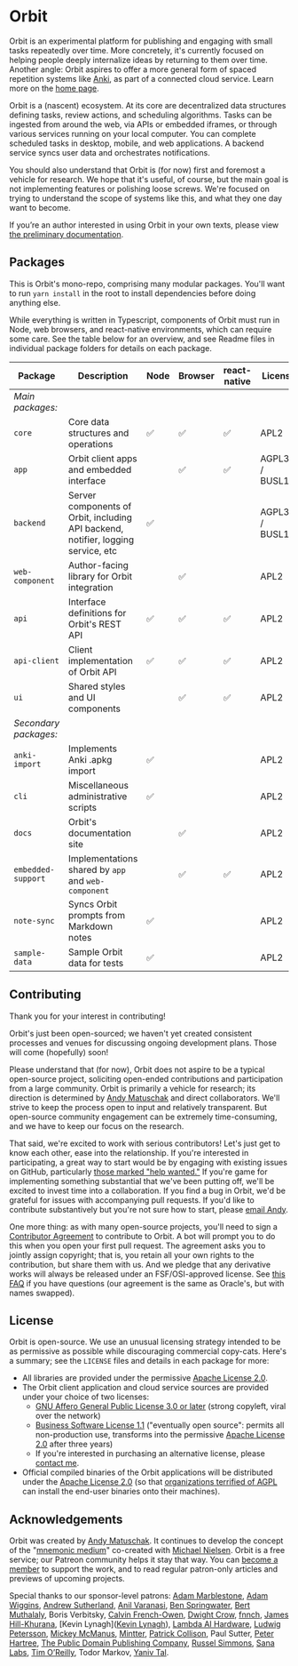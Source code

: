 # Orbit

Orbit is an experimental platform for publishing and engaging with small tasks repeatedly over time. More concretely, it's currently focused on helping people deeply internalize ideas by returning to them over time. Another angle: Orbit aspires to offer a more general form of spaced repetition systems like [Anki](https://apps.ankiweb.net), as part of a connected cloud service. Learn more on the [home page](https://withorbit.com).

Orbit is a (nascent) ecosystem. At its core are decentralized data structures defining tasks, review actions, and scheduling algorithms. Tasks can be ingested from around the web, via APIs or embedded iframes, or through various services running on your local computer. You can complete scheduled tasks in desktop, mobile, and web applications. A backend service syncs user data and orchestrates notifications.

You should also understand that Orbit is (for now) first and foremost a vehicle for research. We hope that it's useful, of course, but the main goal is not implementing features or polishing loose screws. We're focused on trying to understand the scope of systems like this, and what they one day want to become.

If you’re an author interested in using Orbit in your own texts, please view [the preliminary documentation](https://docs.withorbit.com).

## Packages

This is Orbit's mono-repo, comprising many modular packages. You'll want to run `yarn install` in the root to install dependencies before doing anything else.

While everything is written in Typescript, components of Orbit must run in Node, web browsers, and react-native environments, which can require some care. See the table below for an overview, and see Readme files in individual package folders for details on each package.

| Package | Description | Node | Browser | react-native  | License |
| --- | --- | --- | --- | --- | --- |
| _Main packages:_ |
| `core` | Core data structures and operations | ✅ | ✅ | ✅ | APL2 |
| `app` | Orbit client apps and embedded interface | | ✅ | ✅ | AGPL3+ / BUSL1.1 |
| `backend` | Server components of Orbit, including API backend, notifier, logging service, etc | ✅ | | | AGPL3+ / BUSL1.1 |
| `web-component` | Author-facing library for Orbit integration | | ✅ | | APL2 |
| `api` | Interface definitions for Orbit's REST API | ✅ | ✅ | ✅ | APL2 |
| `api-client` | Client implementation of Orbit API | ✅ | ✅ | ✅ | APL2 |
| `ui` | Shared styles and UI components | | ✅ | ✅ | APL2 |
| _Secondary packages:_ |
| `anki-import` | Implements Anki .apkg import | ✅ | | | APL2 |
| `cli` | Miscellaneous administrative scripts | ✅ | | | APL2 |
| `docs` | Orbit's documentation site | | ✅ | | APL2 |
| `embedded-support` | Implementations shared by `app` and `web-component` | | ✅ | ✅ | APL2 |
| `note-sync` | Syncs Orbit prompts from Markdown notes | ✅ | | | APL2 |
| `sample-data` | Sample Orbit data for tests | ✅ | | | APL2 |

## Contributing

Thank you for your interest in contributing!

Orbit's just been open-sourced; we haven't yet created consistent processes and venues for discussing ongoing development plans. Those will come (hopefully) soon!

Please understand that (for now), Orbit does not aspire to be a typical open-source project, soliciting open-ended contributions and participation from a large community. Orbit is primarily a vehicle for research; its direction is determined by [Andy Matuschak](https://andymatuschak.org) and direct collaborators. We'll strive to keep the process open to input and relatively transparent. But open-source community engagement can be extremely time-consuming, and we have to keep our focus on the research.

That said, we're excited to work with serious contributors! Let's just get to know each other, ease into the relationship. If you're interested in participating, a great way to start would be by engaging with existing issues on GitHub, particularly [those marked "help wanted."](https://github.com/andymatuschak/orbit/issues?q=is%3Aopen+is%3Aissue+label%3A%22🚩+Help+wanted%22) If you're game for implementing something substantial that we've been putting off, we'll be excited to invest time into a collaboration. If you find a bug in Orbit, we'd be grateful for issues with accompanying pull requests. If you'd like to contribute substantively but you're not sure how to start, please [email Andy](andy@andymatuschak.org).

One more thing: as with many open-source projects, you'll need to sign a [Contributor Agreement](https://gist.github.com/andymatuschak/f8039975eabb52098745d2bfa8288ba2) to contribute to Orbit. A bot will prompt you to do this when you open your first pull request. The agreement asks you to jointly assign copyright; that is, you retain all your own rights to the contribution, but share them with us. And we pledge that any derivative works will always be released under an FSF/OSI-approved license. See [this FAQ](https://www.oracle.com/technetwork/oca-faq-405384.pdf) if you have questions (our agreement is the same as Oracle's, but with names swapped).

## License

Orbit is open-source. We use an unusual licensing strategy intended to be as permissive as possible while discouraging commercial copy-cats. Here's a summary; see the `LICENSE` files and details in each package for more:

* All libraries are provided under the permissive [Apache License 2.0](https://github.com/andymatuschak/orbit/blob/master/LICENSE-Apache-2.0).
* The Orbit client application and cloud service sources are provided under your choice of two licenses:
  * [GNU Affero General Public License 3.0 or later](https://github.com/andymatuschak/orbit/blob/master/LICENSE-AGPL-3.0-or-later) (strong copyleft, viral over the network)
  * [Business Software License 1.1](https://github.com/andymatuschak/orbit/blob/master/LICENSE-BUSL-1.1) ("eventually open source": permits all non-production use, transforms into the permissive [Apache License 2.0](https://github.com/andymatuschak/orbit/blob/master/LICENSE-Apache-2.0) after three years)
  * If you're interested in purchasing an alternative license, please [contact me](mailto:andy@andymatuschak.org).
* Official compiled binaries of the Orbit applications will be distributed under the [Apache License 2.0](https://github.com/andymatuschak/orbit/blob/master/LICENSE-Apache-2.0) (so that [organizations terrified of AGPL](https://opensource.google/docs/using/agpl-policy/) can install the end-user binaries onto their machines).

## Acknowledgements

Orbit was created by [Andy Matuschak](https://andymatuschak.org). It continues to develop the concept of the "[mnemonic medium](https://numinous.productions/ttft)" co-created with [Michael Nielsen](https://michaelnielsen.org). Orbit is a free service; our Patreon community helps it stay that way. You can [become a member](https://patreon.com/quantumcountry) to support the work, and to read regular patron-only articles and previews of upcoming projects.

Special thanks to our sponsor-level patrons: [Adam Marblestone](http://www.adammarblestone.org),  [Adam Wiggins](https://twitter.com/hirodusk),  [Andrew Sutherland](https://asuth.com/),  [Anil Varanasi](https://anilv.com), [Ben Springwater](https://twitter.com/benspringwater), [Bert Muthalaly](http://somethingdoneright.net/),  Boris Verbitsky, [Calvin French-Owen](http://calv.info/),  [Dwight Crow](https://www.linkedin.com/in/dwight-crow-73122621),  [fnnch](https://fnnch.com/),  [James Hill-Khurana](https://jameshk.com/),  [Kevin Lynagh]([Kevin Lynagh](https://kevinlynagh.com/)), [Lambda AI Hardware](https://lambdalabs.com/),  [Ludwig Petersson](https://twitter.com/ludwig),  [Mickey McManus](http://www.t-1ventures.com/),  [Mintter](http://mintter.com/),  [Patrick Collison](https://patrickcollison.com/), Paul Sutter,  [Peter Hartree](https://peterhartree.co.uk/), [The Public Domain Publishing Company](https://publicdomaincompany.com),  [Russel Simmons](https://github.com/rsimmons/), [Sana Labs](https://www.sanalabs.com/),  [Tim O’Reilly](https://www.oreilly.com/tim/), Todor Markov, [Yaniv Tal](https://twitter.com/yanivgraph).

